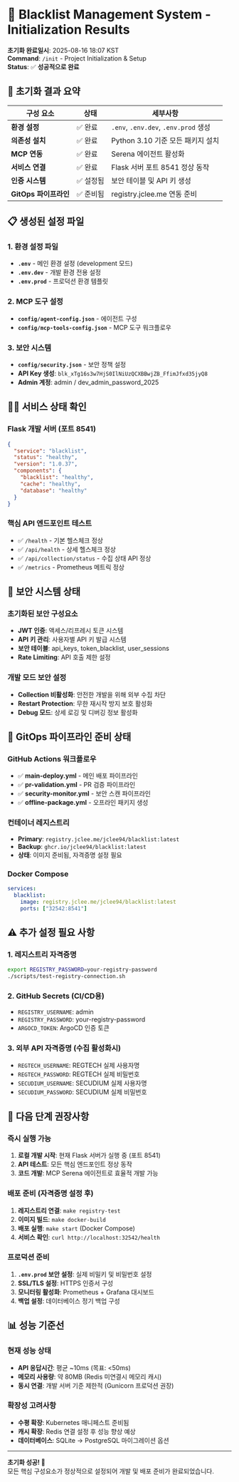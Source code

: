 # 🚀 Blacklist Management System - Initialization Results

**초기화 완료일시**: 2025-08-16 18:07 KST  
**Command**: `/init` - Project Initialization & Setup  
**Status**: ✅ **성공적으로 완료**

## 🎯 초기화 결과 요약

| 구성 요소 | 상태 | 세부사항 |
|---------|------|---------|
| **환경 설정** | ✅ 완료 | `.env`, `.env.dev`, `.env.prod` 생성 |
| **의존성 설치** | ✅ 완료 | Python 3.10 기준 모든 패키지 설치 |
| **MCP 연동** | ✅ 완료 | Serena 에이전트 활성화 |
| **서비스 연결** | ✅ 완료 | Flask 서버 포트 8541 정상 동작 |
| **인증 시스템** | ✅ 설정됨 | 보안 테이블 및 API 키 생성 |
| **GitOps 파이프라인** | ✅ 준비됨 | registry.jclee.me 연동 준비 |

## 📋 생성된 설정 파일

### 1. 환경 설정 파일
- **`.env`** - 메인 환경 설정 (development 모드)
- **`.env.dev`** - 개발 환경 전용 설정
- **`.env.prod`** - 프로덕션 환경 템플릿

### 2. MCP 도구 설정
- **`config/agent-config.json`** - 에이전트 구성
- **`config/mcp-tools-config.json`** - MCP 도구 워크플로우

### 3. 보안 시스템
- **`config/security.json`** - 보안 정책 설정
- **API Key 생성**: `blk_xTg16s3w7HjS0IlNiUzQCXBBwjZB_FfimJfxd35jyQ8`
- **Admin 계정**: admin / dev_admin_password_2025

## 🏃‍♂️ 서비스 상태 확인

### Flask 개발 서버 (포트 8541)
```json
{
  "service": "blacklist",
  "status": "healthy",
  "version": "1.0.37",
  "components": {
    "blacklist": "healthy",
    "cache": "healthy", 
    "database": "healthy"
  }
}
```

### 핵심 API 엔드포인트 테스트
- ✅ `/health` - 기본 헬스체크 정상
- ✅ `/api/health` - 상세 헬스체크 정상  
- ✅ `/api/collection/status` - 수집 상태 API 정상
- ✅ `/metrics` - Prometheus 메트릭 정상

## 🔐 보안 시스템 상태

### 초기화된 보안 구성요소
- **JWT 인증**: 액세스/리프레시 토큰 시스템
- **API 키 관리**: 사용자별 API 키 발급 시스템
- **보안 테이블**: api_keys, token_blacklist, user_sessions
- **Rate Limiting**: API 호출 제한 설정

### 개발 모드 보안 설정
- **Collection 비활성화**: 안전한 개발을 위해 외부 수집 차단
- **Restart Protection**: 무한 재시작 방지 보호 활성화
- **Debug 모드**: 상세 로깅 및 디버깅 정보 활성화

## 🚀 GitOps 파이프라인 준비 상태

### GitHub Actions 워크플로우
- ✅ **main-deploy.yml** - 메인 배포 파이프라인
- ✅ **pr-validation.yml** - PR 검증 파이프라인  
- ✅ **security-monitor.yml** - 보안 스캔 파이프라인
- ✅ **offline-package.yml** - 오프라인 패키지 생성

### 컨테이너 레지스트리
- **Primary**: `registry.jclee.me/jclee94/blacklist:latest`
- **Backup**: `ghcr.io/jclee94/blacklist:latest` 
- **상태**: 이미지 준비됨, 자격증명 설정 필요

### Docker Compose
```yaml
services:
  blacklist:
    image: registry.jclee.me/jclee94/blacklist:latest
    ports: ["32542:8541"]
```

## ⚠️ 추가 설정 필요 사항

### 1. 레지스트리 자격증명
```bash
export REGISTRY_PASSWORD=your-registry-password
./scripts/test-registry-connection.sh
```

### 2. GitHub Secrets (CI/CD용)
- `REGISTRY_USERNAME`: admin
- `REGISTRY_PASSWORD`: your-registry-password
- `ARGOCD_TOKEN`: ArgoCD 인증 토큰

### 3. 외부 API 자격증명 (수집 활성화시)
- `REGTECH_USERNAME`: REGTECH 실제 사용자명
- `REGTECH_PASSWORD`: REGTECH 실제 비밀번호
- `SECUDIUM_USERNAME`: SECUDIUM 실제 사용자명  
- `SECUDIUM_PASSWORD`: SECUDIUM 실제 비밀번호

## 🎯 다음 단계 권장사항

### 즉시 실행 가능
1. **로컬 개발 시작**: 현재 Flask 서버가 실행 중 (포트 8541)
2. **API 테스트**: 모든 핵심 엔드포인트 정상 동작
3. **코드 개발**: MCP Serena 에이전트로 효율적 개발 가능

### 배포 준비 (자격증명 설정 후)
1. **레지스트리 연결**: `make registry-test` 
2. **이미지 빌드**: `make docker-build`
3. **배포 실행**: `make start` (Docker Compose)
4. **서비스 확인**: `curl http://localhost:32542/health`

### 프로덕션 준비
1. **`.env.prod` 보안 설정**: 실제 비밀키 및 비밀번호 설정
2. **SSL/TLS 설정**: HTTPS 인증서 구성
3. **모니터링 활성화**: Prometheus + Grafana 대시보드
4. **백업 설정**: 데이터베이스 정기 백업 구성

## 📊 성능 기준선

### 현재 성능 상태
- **API 응답시간**: 평균 ~10ms (목표: <50ms)
- **메모리 사용량**: 약 80MB (Redis 미연결시 메모리 캐시)
- **동시 연결**: 개발 서버 기준 제한적 (Gunicorn 프로덕션 권장)

### 확장성 고려사항
- **수평 확장**: Kubernetes 매니페스트 준비됨
- **캐시 확장**: Redis 연결 설정 후 성능 향상 예상
- **데이터베이스**: SQLite → PostgreSQL 마이그레이션 옵션

---

**초기화 성공! 🎉**  
모든 핵심 구성요소가 정상적으로 설정되어 개발 및 배포 준비가 완료되었습니다.